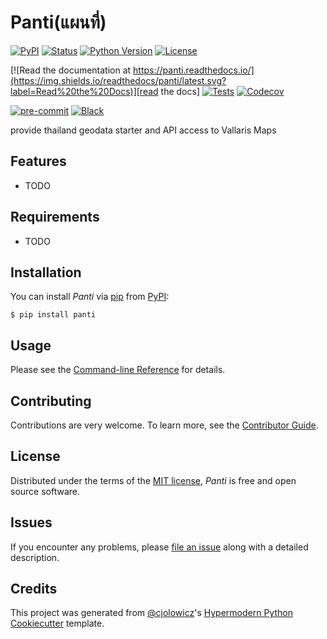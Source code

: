 # Panti(แผนที่)

[![PyPI](https://img.shields.io/pypi/v/panti.svg)][pypi_]
[![Status](https://img.shields.io/pypi/status/panti.svg)][status]
[![Python Version](https://img.shields.io/pypi/pyversions/panti)][python version]
[![License](https://img.shields.io/pypi/l/panti)][license]

[![Read the documentation at https://panti.readthedocs.io/](https://img.shields.io/readthedocs/panti/latest.svg?label=Read%20the%20Docs)][read the docs]
[![Tests](https://github.com/wasdee/panti/workflows/Tests/badge.svg)][tests]
[![Codecov](https://codecov.io/gh/wasdee/panti/branch/main/graph/badge.svg)][codecov]

[![pre-commit](https://img.shields.io/badge/pre--commit-enabled-brightgreen?logo=pre-commit&logoColor=white)][pre-commit]
[![Black](https://img.shields.io/badge/code%20style-black-000000.svg)][black]

[pypi_]: https://pypi.org/project/panti/
[status]: https://pypi.org/project/panti/
[python version]: https://pypi.org/project/panti
[read the docs]: https://panti.readthedocs.io/
[tests]: https://github.com/wasdee/panti/actions?workflow=Tests
[codecov]: https://app.codecov.io/gh/wasdee/panti
[pre-commit]: https://github.com/pre-commit/pre-commit
[black]: https://github.com/psf/black

provide thailand geodata starter and API access to Vallaris Maps

## Features

- TODO

## Requirements

- TODO

## Installation

You can install _Panti_ via [pip] from [PyPI]:

```console
$ pip install panti
```

## Usage

Please see the [Command-line Reference] for details.

## Contributing

Contributions are very welcome.
To learn more, see the [Contributor Guide].

## License

Distributed under the terms of the [MIT license][license],
_Panti_ is free and open source software.

## Issues

If you encounter any problems,
please [file an issue] along with a detailed description.

## Credits

This project was generated from [@cjolowicz]'s [Hypermodern Python Cookiecutter] template.

[@cjolowicz]: https://github.com/cjolowicz
[pypi]: https://pypi.org/
[hypermodern python cookiecutter]: https://github.com/cjolowicz/cookiecutter-hypermodern-python
[file an issue]: https://github.com/wasdee/panti/issues
[pip]: https://pip.pypa.io/

<!-- github-only -->

[license]: https://github.com/wasdee/panti/blob/main/LICENSE
[contributor guide]: https://github.com/wasdee/panti/blob/main/CONTRIBUTING.md
[command-line reference]: https://panti.readthedocs.io/en/latest/usage.html
